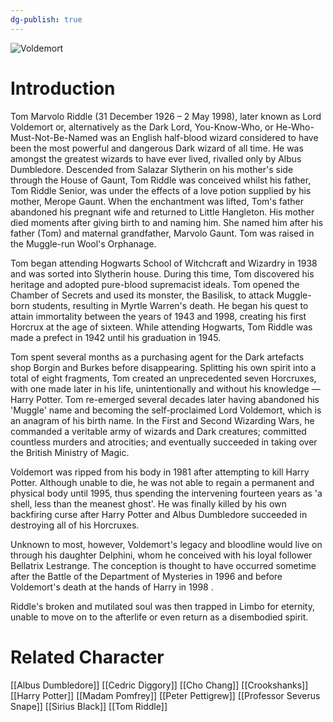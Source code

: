 ```yaml
---
dg-publish: true
---
```

![Voldemort](http://rxbg5ysja.bkt.gdipper.com/Voldemort.png)
# Introduction
Tom Marvolo Riddle (31 December 1926 – 2 May 1998), later known as Lord Voldemort or, alternatively as the Dark Lord, You-Know-Who, or He-Who-Must-Not-Be-Named was an English half-blood wizard considered to have been the most powerful and dangerous Dark wizard of all time. He was amongst the greatest wizards to have ever lived, rivalled only by Albus Dumbledore. Descended from Salazar Slytherin on his mother's side through the House of Gaunt, Tom Riddle was conceived whilst his father, Tom Riddle Senior, was under the effects of a love potion supplied by his mother, Merope Gaunt. When the enchantment was lifted, Tom's father abandoned his pregnant wife and returned to Little Hangleton. His mother died moments after giving birth to and naming him. She named him after his father (Tom) and maternal grandfather, Marvolo Gaunt. Tom was raised in the Muggle-run Wool's Orphanage.  

Tom began attending Hogwarts School of Witchcraft and Wizardry in 1938 and was sorted into Slytherin house. During this time, Tom discovered his heritage and adopted pure-blood supremacist ideals. Tom opened the Chamber of Secrets and used its monster, the Basilisk, to attack Muggle-born students, resulting in Myrtle Warren's death. He began his quest to attain immortality between the years of 1943 and 1998, creating his first Horcrux at the age of sixteen. While attending Hogwarts, Tom Riddle was made a prefect in 1942 until his graduation in 1945.

Tom spent several months as a purchasing agent for the Dark artefacts shop Borgin and Burkes before disappearing. Splitting his own spirit into a total of eight fragments, Tom created an unprecedented seven Horcruxes, with one made later in his life, unintentionally and without his knowledge — Harry Potter. Tom re-emerged several decades later having abandoned his 'Muggle' name and becoming the self-proclaimed Lord Voldemort, which is an anagram of his birth name. In the First and Second Wizarding Wars, he commanded a veritable army of wizards and Dark creatures; committed countless murders and atrocities; and eventually succeeded in taking over the British Ministry of Magic. 

Voldemort was ripped from his body in 1981 after attempting to kill Harry Potter. Although unable to die, he was not able to regain a permanent and physical body until 1995, thus spending the intervening fourteen years as 'a shell, less than the meanest ghost'. He was finally killed by his own backfiring curse after Harry Potter and Albus Dumbledore succeeded in destroying all of his Horcruxes.  

Unknown to most, however, Voldemort's legacy and bloodline would live on through his daughter Delphini, whom he conceived with his loyal follower Bellatrix Lestrange. The conception is thought to have occurred sometime after the Battle of the Department of Mysteries in 1996 and before Voldemort's death at the hands of Harry in 1998 . 

Riddle's broken and mutilated soul was then trapped in Limbo for eternity, unable to move on to the afterlife or even return as a disembodied spirit. 

# Related Character
[[Albus Dumbledore]]
[[Cedric Diggory]]
[[Cho Chang]]
[[Crookshanks]]
[[Harry Potter]]
[[Madam Pomfrey]]
[[Peter Pettigrew]]
[[Professor Severus Snape]]
[[Sirius Black]]
[[Tom Riddle]]
